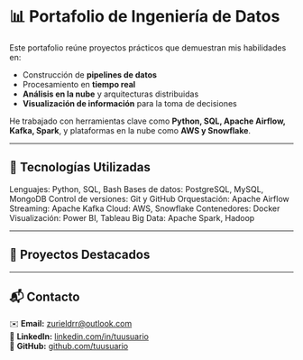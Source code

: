 # 📊 Portafolio de Ingeniería de Datos  

Este portafolio reúne proyectos prácticos que demuestran mis habilidades en:  
- Construcción de **pipelines de datos**  
- Procesamiento en **tiempo real**  
- **Análisis en la nube** y arquitecturas distribuidas  
- **Visualización de información** para la toma de decisiones  

He trabajado con herramientas clave como **Python, SQL, Apache Airflow, Kafka, Spark**, y plataformas en la nube como **AWS y Snowflake**.  

---

## 🚀 Tecnologías Utilizadas  

Lenguajes: Python, SQL, Bash 
Bases de datos: PostgreSQL, MySQL, MongoDB 
Control de versiones: Git y GitHub 
Orquestación: Apache Airflow 
Streaming: Apache Kafka 
Cloud: AWS, Snowflake
Contenedores: Docker 
Visualización: Power BI, Tableau 
Big Data: Apache Spark, Hadoop

---

## 📂 Proyectos Destacados  



---

## 📬 Contacto  

✉️ **Email:** [zurieldrr@outlook.com](mailto:zurieldrr@outlook.com)  
💼 **LinkedIn:** [linkedin.com/in/tuusuario](https://linkedin.com/in/tuusuario)  
🐙 **GitHub:** [github.com/tuusuario](https://github.com/tuusuario)  
